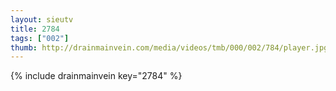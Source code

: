 ```yaml
--- 
layout: sieutv
title: 2784
tags: ["002"]
thumb: http://drainmainvein.com/media/videos/tmb/000/002/784/player.jpg
---
```

{% include drainmainvein key="2784" %} 
